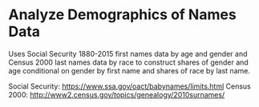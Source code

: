 # Analyze Demographics of Names Data

Uses Social Security 1880-2015 first names data by age and gender and Census 2000 last names data by race to construct shares of gender and age conditional on gender by first name and shares of race by last name.

Social Security: https://www.ssa.gov/oact/babynames/limits.html
Census 2000: http://www2.census.gov/topics/genealogy/2010surnames/